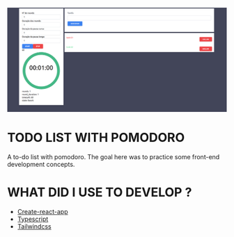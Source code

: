 ![](.github/img/img01.png)

# TODO LIST WITH POMODORO

A to-do list with pomodoro. The goal here was to practice some front-end development concepts.


# WHAT DID I USE TO DEVELOP ?

* [Create-react-app](https://create-react-app.dev/)
* [Typescript](https://www.typescriptlang.org/docs/handbook/2/everyday-types.html)
* [Tailwindcss](https://tailwindcss.com/)



